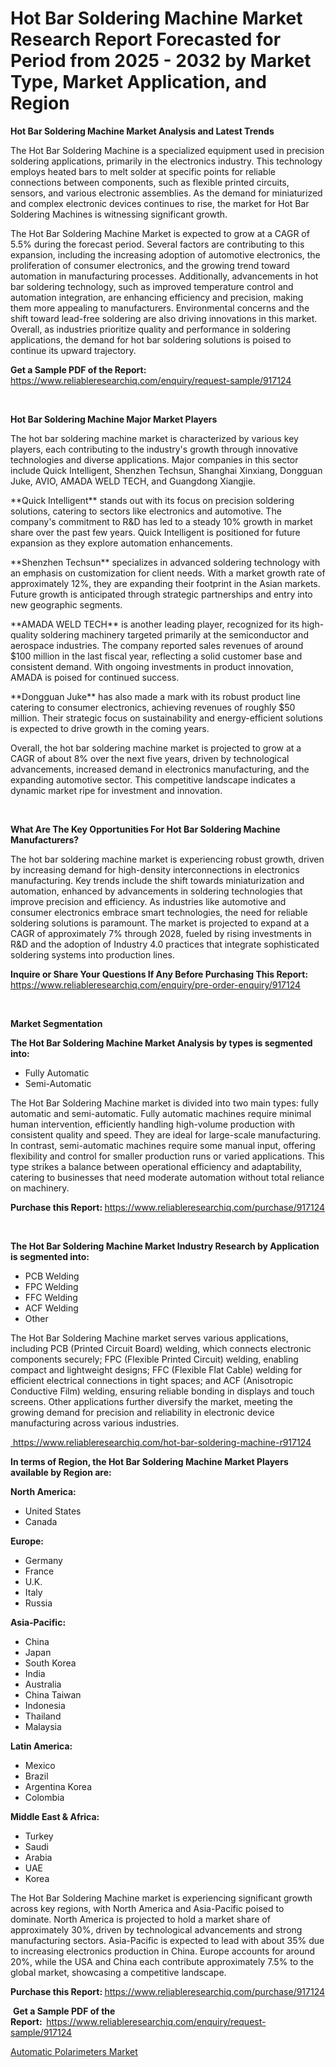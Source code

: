 <p><h1>Hot Bar Soldering Machine Market Research Report Forecasted for Period from 2025 -  2032 by Market Type, Market Application, and Region</h1></p><p><strong>Hot Bar Soldering Machine Market Analysis and Latest Trends</strong></p>
<p><p>The Hot Bar Soldering Machine is a specialized equipment used in precision soldering applications, primarily in the electronics industry. This technology employs heated bars to melt solder at specific points for reliable connections between components, such as flexible printed circuits, sensors, and various electronic assemblies. As the demand for miniaturized and complex electronic devices continues to rise, the market for Hot Bar Soldering Machines is witnessing significant growth.</p><p>The Hot Bar Soldering Machine Market is expected to grow at a CAGR of 5.5% during the forecast period. Several factors are contributing to this expansion, including the increasing adoption of automotive electronics, the proliferation of consumer electronics, and the growing trend toward automation in manufacturing processes. Additionally, advancements in hot bar soldering technology, such as improved temperature control and automation integration, are enhancing efficiency and precision, making them more appealing to manufacturers. Environmental concerns and the shift toward lead-free soldering are also driving innovations in this market. Overall, as industries prioritize quality and performance in soldering applications, the demand for hot bar soldering solutions is poised to continue its upward trajectory.</p></p>
<p><strong>Get a Sample PDF of the Report:&nbsp;</strong> <a href="https://www.reliableresearchiq.com/enquiry/request-sample/917124?utm_campaign=3132&utm_medium=2&utm_source=Github&utm_content=ia&utm_term=09042025&utm_id=hot-bar-soldering-machine">https://www.reliableresearchiq.com/enquiry/request-sample/917124</a></p>
<p>&nbsp;</p>
<p><strong>Hot Bar Soldering Machine Major Market Players</strong></p>
<p><p>The hot bar soldering machine market is characterized by various key players, each contributing to the industry's growth through innovative technologies and diverse applications. Major companies in this sector include Quick Intelligent, Shenzhen Techsun, Shanghai Xinxiang, Dongguan Juke, AVIO, AMADA WELD TECH, and Guangdong Xiangjie.</p><p>**Quick Intelligent** stands out with its focus on precision soldering solutions, catering to sectors like electronics and automotive. The company's commitment to R&D has led to a steady 10% growth in market share over the past few years. Quick Intelligent is positioned for future expansion as they explore automation enhancements.</p><p>**Shenzhen Techsun** specializes in advanced soldering technology with an emphasis on customization for client needs. With a market growth rate of approximately 12%, they are expanding their footprint in the Asian markets. Future growth is anticipated through strategic partnerships and entry into new geographic segments.</p><p>**AMADA WELD TECH** is another leading player, recognized for its high-quality soldering machinery targeted primarily at the semiconductor and aerospace industries. The company reported sales revenues of around $100 million in the last fiscal year, reflecting a solid customer base and consistent demand. With ongoing investments in product innovation, AMADA is poised for continued success.</p><p>**Dongguan Juke** has also made a mark with its robust product line catering to consumer electronics, achieving revenues of roughly $50 million. Their strategic focus on sustainability and energy-efficient solutions is expected to drive growth in the coming years.</p><p>Overall, the hot bar soldering machine market is projected to grow at a CAGR of about 8% over the next five years, driven by technological advancements, increased demand in electronics manufacturing, and the expanding automotive sector. This competitive landscape indicates a dynamic market ripe for investment and innovation.</p></p>
<p>&nbsp;</p>
<p><strong>What Are The Key Opportunities For Hot Bar Soldering Machine Manufacturers?</strong></p>
<p><p>The hot bar soldering machine market is experiencing robust growth, driven by increasing demand for high-density interconnections in electronics manufacturing. Key trends include the shift towards miniaturization and automation, enhanced by advancements in soldering technologies that improve precision and efficiency. As industries like automotive and consumer electronics embrace smart technologies, the need for reliable soldering solutions is paramount. The market is projected to expand at a CAGR of approximately 7% through 2028, fueled by rising investments in R&D and the adoption of Industry 4.0 practices that integrate sophisticated soldering systems into production lines.</p></p>
<p><strong>Inquire or Share Your Questions If Any Before Purchasing This Report:</strong> <a href="https://www.reliableresearchiq.com/enquiry/pre-order-enquiry/917124?utm_campaign=3132&utm_medium=2&utm_source=Github&utm_content=ia&utm_term=09042025&utm_id=hot-bar-soldering-machine">https://www.reliableresearchiq.com/enquiry/pre-order-enquiry/917124</a></p>
<p>&nbsp;</p>
<p><strong>Market Segmentation</strong></p>
<p><strong>The Hot Bar Soldering Machine Market Analysis by types is segmented into:</strong></p>
<p><ul><li>Fully Automatic</li><li>Semi-Automatic</li></ul></p>
<p><p>The Hot Bar Soldering Machine market is divided into two main types: fully automatic and semi-automatic. Fully automatic machines require minimal human intervention, efficiently handling high-volume production with consistent quality and speed. They are ideal for large-scale manufacturing. In contrast, semi-automatic machines require some manual input, offering flexibility and control for smaller production runs or varied applications. This type strikes a balance between operational efficiency and adaptability, catering to businesses that need moderate automation without total reliance on machinery.</p></p>
<p><strong>Purchase this Report:&nbsp;</strong><a href="https://www.reliableresearchiq.com/purchase/917124?utm_campaign=3132&utm_medium=2&utm_source=Github&utm_content=ia&utm_term=09042025&utm_id=hot-bar-soldering-machine">https://www.reliableresearchiq.com/purchase/917124</a></p>
<p>&nbsp;</p>
<p><strong>The Hot Bar Soldering Machine Market Industry Research by Application is segmented into:</strong></p>
<p><ul><li>PCB Welding</li><li>FPC Welding</li><li>FFC Welding</li><li>ACF Welding</li><li>Other</li></ul></p>
<p><p>The Hot Bar Soldering Machine market serves various applications, including PCB (Printed Circuit Board) welding, which connects electronic components securely; FPC (Flexible Printed Circuit) welding, enabling compact and lightweight designs; FFC (Flexible Flat Cable) welding for efficient electrical connections in tight spaces; and ACF (Anisotropic Conductive Film) welding, ensuring reliable bonding in displays and touch screens. Other applications further diversify the market, meeting the growing demand for precision and reliability in electronic device manufacturing across various industries.</p></p>
<p><a href="https://www.reliableresearchiq.com/hot-bar-soldering-machine-r917124?utm_campaign=3132&utm_medium=2&utm_source=Github&utm_content=ia&utm_term=09042025&utm_id=hot-bar-soldering-machine">&nbsp;https://www.reliableresearchiq.com/hot-bar-soldering-machine-r917124</a></p>
<p><strong>In terms of Region, the Hot Bar Soldering Machine Market Players available by Region are:</strong></p>
<p>
    <p> <strong> North America: </strong>
        <ul>
            <li>United States</li>
            <li>Canada</li>
        </ul>
        </p> 
    <p> <strong> Europe: </strong>
        <ul>
            <li>Germany</li>
            <li>France</li>
            <li>U.K.</li>
            <li>Italy</li>
            <li>Russia</li>
        </ul>
        </p> 
    <p> <strong> Asia-Pacific: </strong>
        <ul>
            <li>China</li>
            <li>Japan</li>
            <li>South Korea</li>
            <li>India</li>
            <li>Australia</li>
            <li>China Taiwan</li>
            <li>Indonesia</li>
            <li>Thailand</li>
            <li>Malaysia</li>
        </ul>
        </p> 
    <p> <strong> Latin America: </strong>
        <ul>
            <li>Mexico</li>
            <li>Brazil</li>
            <li>Argentina Korea</li>
            <li>Colombia</li>
        </ul>
        </p> 
    <p> <strong> Middle East & Africa: </strong>
        <ul>
            <li>Turkey</li>
            <li>Saudi</li>
            <li>Arabia</li>
            <li>UAE</li>
            <li>Korea</li>
        </ul>
    </p>
    </p>
<p><p>The Hot Bar Soldering Machine market is experiencing significant growth across key regions, with North America and Asia-Pacific poised to dominate. North America is projected to hold a market share of approximately 30%, driven by technological advancements and strong manufacturing sectors. Asia-Pacific is expected to lead with about 35% due to increasing electronics production in China. Europe accounts for around 20%, while the USA and China each contribute approximately 7.5% to the global market, showcasing a competitive landscape.</p></p>
<p><strong>Purchase this Report: </strong><a href="https://www.reliableresearchiq.com/purchase/917124?utm_campaign=3132&utm_medium=2&utm_source=Github&utm_content=ia&utm_term=09042025&utm_id=hot-bar-soldering-machine">https://www.reliableresearchiq.com/purchase/917124</a></p>
<p>&nbsp;<strong>Get a Sample PDF of the Report:&nbsp;&nbsp;</strong><a href="https://www.reliableresearchiq.com/enquiry/request-sample/917124?utm_campaign=3132&utm_medium=2&utm_source=Github&utm_content=ia&utm_term=09042025&utm_id=hot-bar-soldering-machine">https://www.reliableresearchiq.com/enquiry/request-sample/917124</a></p>
<p><strong></strong></p>
<p><p><a href="https://github.com/monacaquddus/Market-Research-Report-List-1/blob/main/automatic-polarimeters-market.md?utm_campaign=3132&utm_medium=2&utm_source=Github&utm_content=ia&utm_term=09042025&utm_id=hot-bar-soldering-machine">Automatic Polarimeters Market</a></p></p>